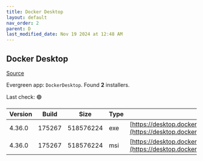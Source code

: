 ```yaml
---
title: Docker Desktop
layout: default
nav_order: 2
parent: D
last_modified_date: Nov 19 2024 at 12:48 AM
---
```


## Docker Desktop

[Source](https://www.docker.com/products/docker-desktop/)

Evergreen app: `DockerDesktop`. Found **2** installers.

Last check: 🟢

| Version | Build  | Size      | Type | URI                                                                                                                                                                    |
| ------- | ------ | --------- | ---- | ---------------------------------------------------------------------------------------------------------------------------------------------------------------------- |
| 4.36.0  | 175267 | 518576224 | exe  | [https://desktop.docker.com/win/main/amd64/175267/Docker%20Desktop%20Installer.exe](https://desktop.docker.com/win/main/amd64/175267/Docker%20Desktop%20Installer.exe) |
| 4.36.0  | 175267 | 518576224 | msi  | [https://desktop.docker.com/win/main/amd64/175267/DockerDesktop.msi](https://desktop.docker.com/win/main/amd64/175267/DockerDesktop.msi)                               |
